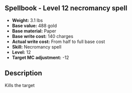 ## Spellbook - Level 12 necromancy spell

- **Weight:** 3.1 lbs
- **Base value:** 488 gold
- **Base material:** Paper
- **Base write cost:** 140 charges
- **Actual write cost:** From half to full base cost
- **Skill:** Necromancy spell
- **Level:** 12
- **Target MC adjustment:** -12

## Description

Kills the target
